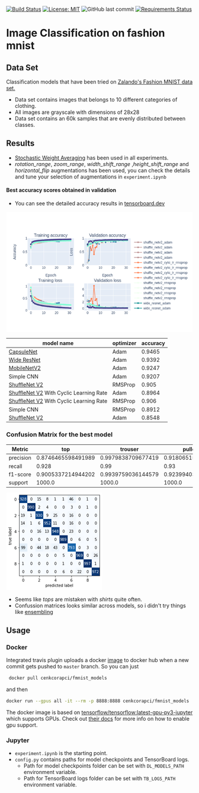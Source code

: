 [![Build Status](https://travis-ci.com/cenkcorapci/fashion_mnist.svg?branch=master)](https://travis-ci.com/cenkcorapci/fashion_mnist)
[![License: MIT](https://img.shields.io/badge/License-MIT-yellow.svg)](https://opensource.org/licenses/MIT)
![GitHub last commit](https://img.shields.io/github/last-commit/cenkcorapci/fashion_mnist)
[![Requirements Status](https://requires.io/github/cenkcorapci/fashion_mnist/requirements.svg?branch=master)](https://requires.io/github/cenkcorapci/fashion_mnist/requirements/?branch=master)

# Image Classification on fashion mnist
## Data Set
Classification models that have been tried on [Zalando's Fashion MNIST data set.](https://github.com/zalandoresearch/fashion-mnist)
- Data set contains images that belongs to 10 different categories of clothing.
- All images are grayscale with dimensions of 28x28
- Data set contains an 60k samples that are evenly distributed between classes.
## Results
- [Stochastic Weight Averaging](https://arxiv.org/abs/1803.05407) has been used in all experiments.
- _rotation_range_, _zoom_range_, _width_shift_range_ ,_height_shift_range_ and _horizontal_flip_
augmentations has been used, you can check the details and tune your selection of augmentations in `experiment.ipynb`

#### Best accuracy scores obtained in validation
- You can see the detailed accuracy results in [tensorboard.dev](https://tensorboard.dev/experiment/k5J2QKE8QI6w81wy1Uyh0w/#scalars)

![accuracy](https://raw.githubusercontent.com/cenkcorapci/fashion_mnist/master/images/accuracies.png)

|model name|optimizer|accuracy|
|---|---|---|
|[CapsuleNet](https://users.aalto.fi/~alexilin/advanced_deep_learning/Capsules.pdf)|Adam|0.9465|
|[Wide ResNet](https://arxiv.org/abs/1605.07146)|Adam|0.9392|
|[MobileNetV2](https://arxiv.org/abs/1801.04381)|Adam|0.9247|
|Simple CNN|Adam|0.9207|
|[ShuffleNet V2](https://arxiv.org/abs/1807.11164)|RMSProp|0.905|
|[ShuffleNet V2](https://arxiv.org/abs/1807.11164) With Cyclic Learning Rate|Adam|0.8964|
|[ShuffleNet V2](https://arxiv.org/abs/1807.11164) With Cyclic Learning Rate|RMSProp|0.906|
|Simple CNN|RMSProp|0.8912|
|[ShuffleNet V2](https://arxiv.org/abs/1807.11164)|Adam|0.8548|

### Confusion Matrix for the best model

|Metric   |top               |trouser           |pullover          |dress             |coat              |sandal            |shirt             |sneaker           |bag               |ankle boot        |accuracy|macro avg         |weighted avg      |
|---------|------------------|------------------|------------------|------------------|------------------|------------------|------------------|------------------|------------------|------------------|--------|------------------|------------------|
|precision|0.8746465598491989|0.9979838709677419|0.9180651530108588|0.9482071713147411|0.9221789883268483|0.9870259481037924|0.8840579710144928|0.9719157472417251|0.9950099800399201|0.9681274900398407|0.9468  |0.9467218879909162|0.9467218879909161|
|recall   |0.928             |0.99              |0.93              |0.952             |0.948             |0.989             |0.793             |0.969             |0.997             |0.972             |0.9468  |0.9468            |0.9468            |
|f1-score |0.9005337214944202|0.9939759036144579|0.9239940387481372|0.9500998003992016|0.9349112426035503|0.988011988011988 |0.8360569319978914|0.9704556835252879|0.9960039960039959|0.9700598802395209|0.9468  |0.9464103186638452|0.9464103186638451|
|support  |1000.0            |1000.0            |1000.0            |1000.0            |1000.0            |1000.0            |1000.0            |1000.0            |1000.0            |1000.0            |0.9468  |10000.0           |10000.0           |

![confussion](https://raw.githubusercontent.com/cenkcorapci/fashion_mnist/master/images/confussion.png)

- Seems like _tops_ are mistaken with _shirts_ quite often.
- Confussion matrices looks similar across models, so i didn't try things like [ensembling](https://en.0wikipedia.org/wiki/Ensemble_learning)

## Usage
### Docker
Integrated travis plugin uploads a docker [image](https://hub.docker.com/r/cenkcorapci/fmnist_models) to docker hub when a new commit gets pushed
to `master` branch. So you can just
```bash
 docker pull cenkcorapci/fmnist_models
```
and then
```bash
docker run --gpus all -it --rm -p 8888:8888 cenkcorapci/fmnist_models
```
The docker image is based on [tensorflow/tensorflow:latest-gpu-py3-jupyter](https://hub.docker.com/r/tensorflow/tensorflow/)
which supports GPUs. Check out [their docs](https://github.com/tensorflow/tensorflow/tree/master/tensorflow/tools/dockerfiles) for more info on how to enable gpu support.
### Jupyter
- `experiment.ipynb` is the starting point.
- `config.py` contains paths for model checkpoints and TensorBoard logs.
    - Path for model checkpoints folder can be set with `DL_MODELS_PATH` environment variable.
    - Path for TensorBoard logs folder can be set with `TB_LOGS_PATH` environment variable.
